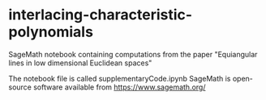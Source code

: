 # interlacing-characteristic-polynomials
SageMath notebook containing computations from the paper "Equiangular lines in low dimensional Euclidean spaces"

The notebook file is called supplementaryCode.ipynb
SageMath is open-source software available from https://www.sagemath.org/
